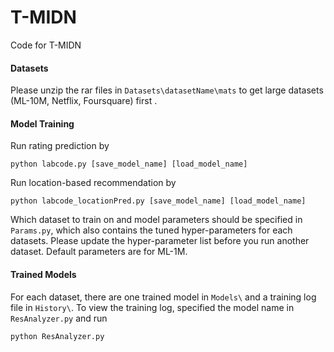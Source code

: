 # T-MIDN
Code for T-MIDN
#### Datasets
Please unzip the rar files in ``Datasets\datasetName\mats`` to get large datasets (ML-10M, Netflix, Foursquare) first .
#### Model Training
Run rating prediction by
```
python labcode.py [save_model_name] [load_model_name]
```
Run location-based recommendation by
```
python labcode_locationPred.py [save_model_name] [load_model_name]
```
Which dataset to train on and model parameters should be specified in ``Params.py``, which also contains the tuned hyper-parameters for each datasets. Please update the hyper-parameter list before you run another dataset. Default parameters are for ML-1M.
#### Trained Models
For each dataset, there are one trained model in ``Models\`` and a training log file in ``History\``.
To view the training log, specified the model name in ``ResAnalyzer.py`` and run
```
python ResAnalyzer.py
```
